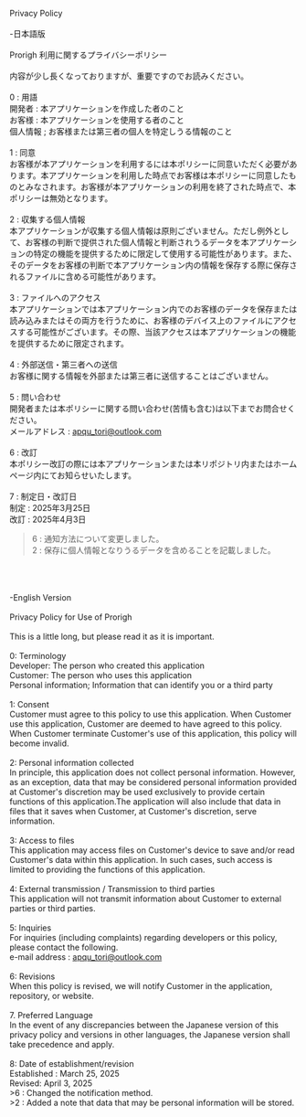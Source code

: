 Privacy Policy</br>
</br>
-日本語版</br>
</br>
Prorigh 利用に関するプライバシーポリシー</br>
</br>
内容が少し長くなっておりますが、重要ですのでお読みください。</br>
</br>
0 : 用語</br>
 開発者 : 本アプリケーションを作成した者のこと</br>
 お客様 : 本アプリケーションを使用する者のこと</br>
 個人情報 ; お客様または第三者の個人を特定しうる情報のこと</br>
</br>
1 : 同意</br>
 お客様が本アプリケーションを利用するには本ポリシーに同意いただく必要があります。本アプリケーションを利用した時点でお客様は本ポリシーに同意したものとみなされます。お客様が本アプリケーションの利用を終了された時点で、本ポリシーは無効となります。</br>
</br>
2 : 収集する個人情報</br>
 本アプリケーションが収集する個人情報は原則ございません。ただし例外として、お客様の判断で提供された個人情報と判断されうるデータを本アプリケーションの特定の機能を提供するために限定して使用する可能性があります。また、そのデータをお客様の判断で本アプリケーション内の情報を保存する際に保存されるファイルに含める可能性があります。</br>
</br>
3 : ファイルへのアクセス</br>
 本アプリケーションでは本アプリケーション内でのお客様のデータを保存または読み込みまたはその両方を行うために、お客様のデバイス上のファイルにアクセスする可能性がございます。その際、当該アクセスは本アプリケーションの機能を提供するために限定されます。</br>
</br>
4 : 外部送信・第三者への送信</br>
 お客様に関する情報を外部または第三者に送信することはございません。</br>
</br>
5 : 問い合わせ</br>
 開発者または本ポリシーに関する問い合わせ(苦情も含む)は以下までお問合せください。</br>
メールアドレス : <a href="mailto:apqu_tori%40outlook.com">apqu_tori@outlook.com</a></br>
</br>
6 : 改訂</br>
 本ポリシー改訂の際には本アプリケーションまたは本リポジトリ内またはホームページ内にてお知らせいたします。</br>
</br>
7 : 制定日・改訂日</br>
 制定 : 2025年3月25日</br>
 改訂 : 2025年4月3日</br>
 >6 : 通知方法について変更しました。  
 >2 : 保存に個人情報となりうるデータを含めることを記載しました。
</br>
</br>
</br>
-English Version</br>
 </br>
Privacy Policy for Use of Prorigh</br>
</br>
This is a little long, but please read it as it is important.</br>
</br>
0: Terminology</br>
Developer: The person who created this application</br>
Customer: The person who uses this application</br>
Personal information; Information that can identify you or a third party</br>
</br>
1: Consent</br>
Customer must agree to this policy to use this application. When Customer use this application, Customer are deemed to have agreed to this policy. When Customer terminate Customer's use of this application, this policy will become invalid.</br>
</br>
2: Personal information collected</br>
In principle, this application does not collect personal information. However, as an exception, data that may be considered personal information provided at Customer's discretion may be used exclusively to provide certain functions of this application.The application will also include that data in files that it saves when Customer, at Customer's discretion, serve information.</br>
</br>
3: Access to files</br>
This application may access files on Customer's device to save and/or read Customer's data within this application. In such cases, such access is limited to providing the functions of this application.</br>
</br>
4: External transmission / Transmission to third parties</br>
This application will not transmit information about Customer to external parties or third parties.</br>
</br>
5: Inquiries</br>
For inquiries (including complaints) regarding developers or this policy, please contact the following.</br>
e-mail address : <a href="mailto:apqu_tori%40outlook.com">apqu_tori@outlook.com</a></br>
</br>
6: Revisions</br>
When this policy is revised, we will notify Customer in the application, repository, or website.</br>
</br>
7. Preferred Language</br>
In the event of any discrepancies between the Japanese version of this privacy policy and versions in other languages, the Japanese version shall take precedence and apply.</br>
</br>
8: Date of establishment/revision</br>
 Established : March 25, 2025</br>
 Revised: April 3, 2025</br>
 >6 : Changed the notification method.</br>
 >2 : Added a note that data that may be personal information will be stored.</br>
</br>
